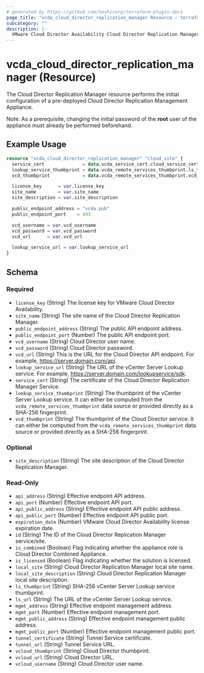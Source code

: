 ```yaml
---
# generated by https://github.com/hashicorp/terraform-plugin-docs
page_title: "vcda_cloud_director_replication_manager Resource - terraform-provider-for-vmware-cloud-director-availability"
subcategory: ""
description: |-
  VMware Cloud Director Availability Cloud Director Replication Manager resource.
---
```


# vcda_cloud_director_replication_manager (Resource)

The Cloud Director Replication Manager resource performs the initial configuration of a pre-deployed
Cloud Director Replication Management Appliance.

Note: As a prerequisite, changing the initial password of the  **root** user of the appliance must already be performed
beforehand.

## Example Usage

```terraform
resource "vcda_cloud_director_replication_manager" "cloud_site" {
  service_cert              = data.vcda_service_cert.cloud_service_cert.service_cert
  lookup_service_thumbprint = data.vcda_remote_services_thumbprint.ls_thumbprint.id
  vcd_thumbprint            = data.vcda_remote_services_thumbprint.vcd_thumbprint.id

  license_key      = var.license_key
  site_name        = var.site_name
  site_description = var.site_description

  public_endpoint_address = "vcda.pub"
  public_endpoint_port    = 443

  vcd_username = var.vcd_username
  vcd_password = var.vcd_password
  vcd_url      = var.vcd_url

  lookup_service_url = var.lookup_service_url
}
```

<!-- schema generated by tfplugindocs -->

## Schema

### Required

- `license_key` (String) The license key for VMware Cloud Director Availability.
- `site_name` (String) The site name of the Cloud Director Replication Manager.
- `public_endpoint_address` (String) The public API endpoint address.
- `public_endpoint_port` (Number) The public API endpoint port.
- `vcd_username` (String) Cloud Director user name.
- `vcd_password` (String) Cloud Director password.
- `vcd_url` (String) This is the URL for the Cloud Director API endpoint. For example, https://server.domain.com/api.
- `lookup_service_url` (String) The URL of the vCenter Server Lookup service. For
  example, https://server.domain.com/lookupservice/sdk.
- `service_cert` (String)  The certificate of the Cloud Director Replication Manager Service.
- `lookup_service_thumbprint` (String) The thumbprint of the vCenter Server Lookup service. It can either be computed
  from the `vcda_remote_services_thumbprint` data source or provided directly as a SHA-256 fingerprint.
- `vcd_thumbprint` (String) The thumbprint of the Cloud Director service. It can either be computed from
  the `vcda_remote_services_thumbprint` data source or provided directly as a SHA-256 fingerprint.

### Optional

- `site_description` (String) The site description of the Cloud Director Replication Manager.

### Read-Only

- `api_address` (String) Effective endpoint API address.
- `api_port` (Number) Effective endpoint API port.
- `api_public_address` (String) Effective endpoint API public address.
- `api_public_port` (Number) Effective endpoint API public port.
- `expiration_date` (Number) VMware Cloud Director Availability license expiration date.
- `id` (String) The ID of the Cloud Director Replication Manager service/site.
- `is_combined` (Boolean) Flag indicating whether the appliance role is Cloud Director Combined Appliance.
- `is_licensed` (Boolean) Flag indicating whether the solution is licensed.
- `local_site` (String) Cloud Director Replication Manager local site name.
- `local_site_description` (String) Cloud Director Replication Manager local site description.
- `ls_thumbprint` (String) SHA-256 vCenter Server Lookup service thumbprint.
- `ls_url` (String) The URL of the vCenter Server Lookup service.
- `mgmt_address` (String) Effective endpoint management address.
- `mgmt_port` (Number) Effective endpoint management port.
- `mgmt_public_address` (String) Effective endpoint management public address.
- `mgmt_public_port` (Number) Effective endpoint management public port.
- `tunnel_certificate` (String) Tunnel Service certificate.
- `tunnel_url` (String) Tunnel Service URL.
- `vcloud_thumbprint` (String) Cloud Director thumbprint.
- `vcloud_url` (String) Cloud Director URL.
- `vcloud_username` (String) Cloud Director user name.
